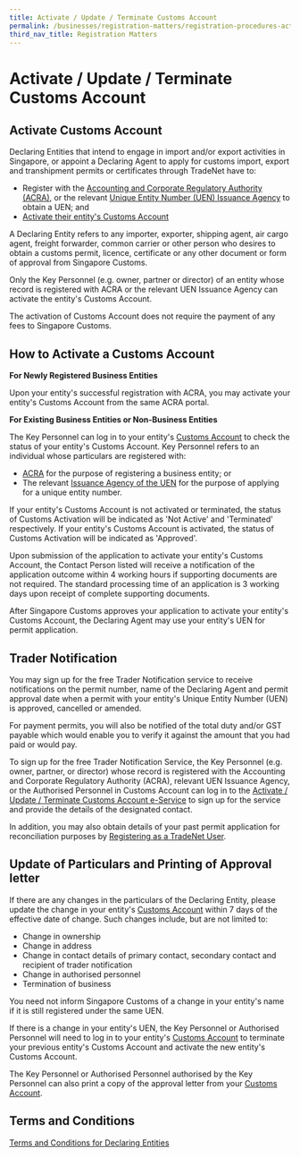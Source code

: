 ```yaml
---
title: Activate / Update / Terminate Customs Account
permalink: /businesses/registration-matters/registration-procedures-activate-update-terminate-customs-account
third_nav_title: Registration Matters
---
```



# Activate / Update / Terminate Customs Account

## Activate Customs Account

Declaring Entities that intend to engage in import and/or export activities in Singapore, or appoint a Declaring Agent to apply for customs import, export and transhipment permits or certificates through TradeNet have to:

-   Register with the  [Accounting and Corporate Regulatory Authority (ACRA)](http://www.acra.gov.sg/), or the relevant  [Unique Entity Number (UEN) Issuance Agency](http://www.uen.gov.sg/)  to obtain a UEN; and
-   [Activate their entity's Customs Account](https://www.tradenet.gov.sg/TN41EFORM/tds/sp/splogin.do?action=init_acct)

A Declaring Entity refers to any importer, exporter, shipping agent, air cargo agent, freight forwarder, common carrier or other person who desires to obtain a customs permit, licence, certificate or any other document or form of approval from Singapore Customs.

Only the Key Personnel (e.g. owner, partner or director) of an entity whose record is registered with ACRA or the relevant UEN Issuance Agency can activate the entity's Customs Account.

The activation of Customs Account does not require the payment of any fees to Singapore Customs.

## How to Activate a Customs Account

**For Newly Registered Business Entities**

Upon your entity's successful registration with ACRA, you may activate your entity's Customs Account from the same ACRA portal.

**For Existing Business Entities or Non-Business Entities**

The Key Personnel can log in to your entity's  [Customs Account](https://www.tradenet.gov.sg/TN41EFORM/tds/sp/splogin.do?action=init_acct) to check the status of your entity's Customs Account. Key Personnel refers to an individual whose particulars are registered with:

-   [ACRA](http://www.acra.gov.sg/)  for the purpose of registering a business entity; or
-   The relevant  [Issuance Agency of the UEN](http://www.uen.gov.sg/) for the purpose of applying for a unique entity number.

If your entity's Customs Account is not activated or terminated, the status of Customs Activation will be indicated as 'Not Active' and 'Terminated' respectively. If your entity's Customs Account is activated, the status of Customs Activation will be indicated as 'Approved'.

Upon submission of the application to activate your entity's Customs Account, the Contact Person listed will receive a notification of the application outcome within 4 working hours if supporting documents are not required. The standard processing time of an application is 3 working days upon receipt of complete supporting documents.

After Singapore Customs approves your application to activate your entity's Customs Account, the Declaring Agent may use your entity's UEN for permit application.

## Trader Notification

You may sign up for the free Trader Notification service to receive notifications on the permit number, name of the Declaring Agent and permit approval date when a permit with your entity's Unique Entity Number (UEN) is approved, cancelled or amended.

For payment permits, you will also be notified of the total duty and/or GST payable which would enable you to verify it against the amount that you had paid or would pay.

To sign up for the free Trader Notification Service, the Key Personnel (e.g. owner, partner, or director) whose record is registered with the Accounting and Corporate Regulatory Authority (ACRA), relevant UEN Issuance Agency, or the Authorised Personnel in Customs Account can log in to the  [Activate / Update / Terminate Customs Account e-Service](https://www.tradenet.gov.sg/TN41EFORM/tds/sp/splogin.do?action=init_acct)  to sign up for the service and provide the details of the designated contact.

In addition, you may also obtain details of your past permit application for reconciliation purposes by  [Registering as a TradeNet User](https://www.tradenet.gov.sg/oratxweb/pfk/PfkMainServlet?pAction=FIRST&pStd=YES&pPortalId=ORATX&pContents=ora/HomeServlet?pTarget=registration).

## Update of Particulars and Printing of Approval letter

If there are any changes in the particulars of the Declaring Entity, please update the change in your entity's [Customs Account](https://www.tradenet.gov.sg/TN41EFORM/tds/sp/splogin.do?action=init_acct) within 7 days of the effective date of change. Such changes include, but are not limited to:

-   Change in ownership
-   Change in address
-   Change in contact details of primary contact, secondary contact and recipient of trader notification
-   Change in authorised personnel
-   Termination of business

You need not inform Singapore Customs of a change in your entity's name if it is still registered under the same UEN.

If there is a change in your entity's UEN, the Key Personnel or Authorised Personnel will need to log in to your entity's  [Customs Account](https://www.tradenet.gov.sg/TN41EFORM/tds/sp/splogin.do?action=init_acct) to terminate your previous entity's Customs Account and activate the new entity's Customs Account.

The Key Personnel or Authorised Personnel authorised by the Key Personnel can also print a copy of the approval letter from your  [Customs Account](https://www.tradenet.gov.sg/TN41EFORM/tds/sp/splogin.do?action=init_acct).

## Terms and Conditions

[Terms and Conditions for Declaring Entities](https://www.customs.gov.sg/-/media/cus/files/business/registering-to-trade/tcsdefinal.pdf?la=en&hash=662350F0FDCF3198A26464B9C2CE042D1B83C13C)
